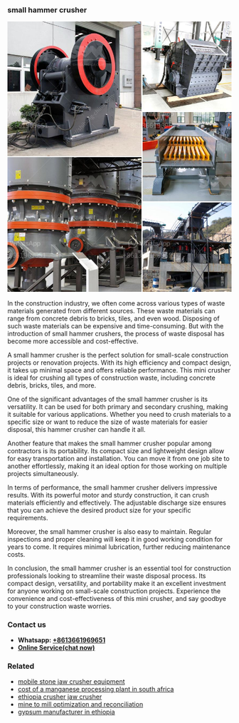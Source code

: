 <h3>small hammer crusher</h3><img src='1708663641.jpg' alt=''><p>In the construction industry, we often come across various types of waste materials generated from different sources. These waste materials can range from concrete debris to bricks, tiles, and even wood. Disposing of such waste materials can be expensive and time-consuming. But with the introduction of small hammer crushers, the process of waste disposal has become more accessible and cost-effective.</p><p>A small hammer crusher is the perfect solution for small-scale construction projects or renovation projects. With its high efficiency and compact design, it takes up minimal space and offers reliable performance. This mini crusher is ideal for crushing all types of construction waste, including concrete debris, bricks, tiles, and more.</p><p>One of the significant advantages of the small hammer crusher is its versatility. It can be used for both primary and secondary crushing, making it suitable for various applications. Whether you need to crush materials to a specific size or want to reduce the size of waste materials for easier disposal, this hammer crusher can handle it all.</p><p>Another feature that makes the small hammer crusher popular among contractors is its portability. Its compact size and lightweight design allow for easy transportation and installation. You can move it from one job site to another effortlessly, making it an ideal option for those working on multiple projects simultaneously.</p><p>In terms of performance, the small hammer crusher delivers impressive results. With its powerful motor and sturdy construction, it can crush materials efficiently and effectively. The adjustable discharge size ensures that you can achieve the desired product size for your specific requirements.</p><p>Moreover, the small hammer crusher is also easy to maintain. Regular inspections and proper cleaning will keep it in good working condition for years to come. It requires minimal lubrication, further reducing maintenance costs.</p><p>In conclusion, the small hammer crusher is an essential tool for construction professionals looking to streamline their waste disposal process. Its compact design, versatility, and portability make it an excellent investment for anyone working on small-scale construction projects. Experience the convenience and cost-effectiveness of this mini crusher, and say goodbye to your construction waste worries.</p><h3>Contact us</h3><ul><li><strong>Whatsapp:&nbsp;<a href="https://wa.me/8613661969651">+8613661969651</a></strong></li><li><a href="https://swt.shibang-china.com/?git&amp;zhl&amp;small hammer crusher"><strong>Online Service(chat now)</strong></a></li></ul><h3>Related</h3><ul><li><a href='mobile stone jaw crusher equipment.md'>mobile stone jaw crusher equipment</a></li><li><a href='cost of a manganese processing plant in south africa.md'>cost of a manganese processing plant in south africa</a></li><li><a href='ethiopia crusher jaw crusher.md'>ethiopia crusher jaw crusher</a></li><li><a href='mine to mill optimization and reconciliation.md'>mine to mill optimization and reconciliation</a></li><li><a href='gypsum manufacturer in ethiopia.md'>gypsum manufacturer in ethiopia</a></li></ul>